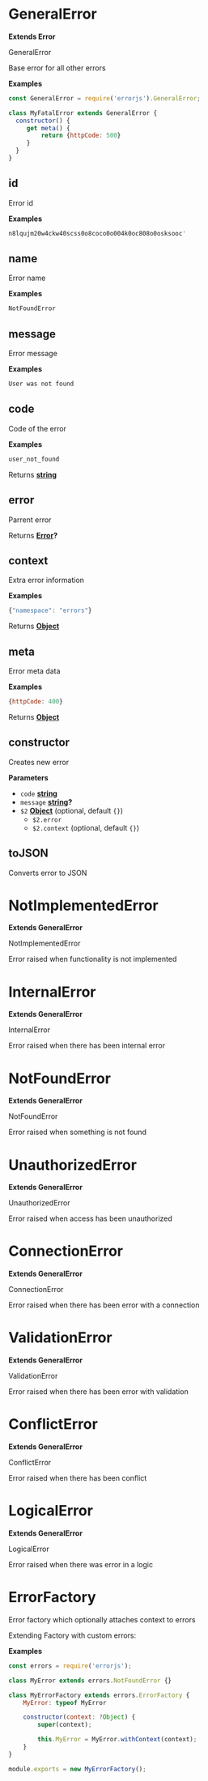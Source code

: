 # GeneralError

**Extends Error**

GeneralError

Base error for all other errors

**Examples**

```javascript
const GeneralError = require('errorjs').GeneralError;

class MyFatalError extends GeneralError {
  constructor() {
     get meta() {
         return {httpCode: 500}
     }
  }
}
```

## id

Error id

**Examples**

```javascript
n8lqujm20w4ckw40scss0o8coco0o004k0oc808o0osksooc'
```

## name

Error name

**Examples**

```javascript
NotFoundError
```

## message

Error message

**Examples**

```javascript
User was not found
```

## code

Code of the error

**Examples**

```javascript
user_not_found
```

Returns **[string](https://developer.mozilla.org/en-US/docs/Web/JavaScript/Reference/Global_Objects/String)** 

## error

Parrent error

Returns **[Error](https://developer.mozilla.org/en-US/docs/Web/JavaScript/Reference/Global_Objects/Error)?** 

## context

Extra error information

**Examples**

```javascript
{"namespace": "errors"}
```

Returns **[Object](https://developer.mozilla.org/en-US/docs/Web/JavaScript/Reference/Global_Objects/Object)** 

## meta

Error meta data

**Examples**

```javascript
{httpCode: 400}
```

Returns **[Object](https://developer.mozilla.org/en-US/docs/Web/JavaScript/Reference/Global_Objects/Object)** 

## constructor

Creates new error

**Parameters**

-   `code` **[string](https://developer.mozilla.org/en-US/docs/Web/JavaScript/Reference/Global_Objects/String)** 
-   `message` **[string](https://developer.mozilla.org/en-US/docs/Web/JavaScript/Reference/Global_Objects/String)?** 
-   `$2` **[Object](https://developer.mozilla.org/en-US/docs/Web/JavaScript/Reference/Global_Objects/Object)**  (optional, default `{}`)
    -   `$2.error`  
    -   `$2.context`   (optional, default `{}`)

## toJSON

Converts error to JSON

# NotImplementedError

**Extends GeneralError**

NotImplementedError

Error raised when functionality is not implemented

# InternalError

**Extends GeneralError**

InternalError

Error raised when there has been internal error

# NotFoundError

**Extends GeneralError**

NotFoundError

Error raised when something is not found

# UnauthorizedError

**Extends GeneralError**

UnauthorizedError

Error raised when access has been unauthorized

# ConnectionError

**Extends GeneralError**

ConnectionError

Error raised when there has been error with a connection

# ValidationError

**Extends GeneralError**

ValidationError

Error raised when there has been error with validation

# ConflictError

**Extends GeneralError**

ConflictError

Error raised when there has been conflict

# LogicalError

**Extends GeneralError**

LogicalError

Error raised when there was error in a logic

# ErrorFactory

Error factory which optionally attaches context to errors

Extending Factory with custom errors:

**Examples**

```javascript
const errors = require('errorjs');

class MyError extends errors.NotFoundError {}

class MyErrorFactory extends errors.ErrorFactory {
    MyError: typeof MyError

    constructor(context: ?Object) {
        super(context);

        this.MyError = MyError.withContext(context);
    }
}

module.exports = new MyErrorFactory();
```
